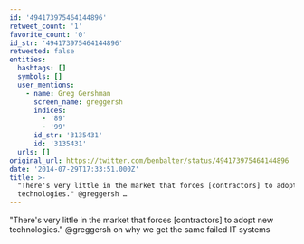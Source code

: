```yaml
---
id: '494173975464144896'
retweet_count: '1'
favorite_count: '0'
id_str: '494173975464144896'
retweeted: false
entities:
  hashtags: []
  symbols: []
  user_mentions:
    - name: Greg Gershman
      screen_name: greggersh
      indices:
        - '89'
        - '99'
      id_str: '3135431'
      id: '3135431'
  urls: []
original_url: https://twitter.com/benbalter/status/494173975464144896
date: '2014-07-29T17:33:51.000Z'
title: >-
  "There's very little in the market that forces [contractors] to adopt new
  technologies." @greggersh …
---
```


"There's very little in the market that forces [contractors] to adopt new technologies." @greggersh on why we get the same failed IT systems